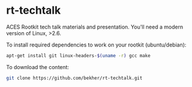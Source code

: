 # rt-techtalk
ACES Rootkit tech talk materials and presentation. You'll need a modern version of Linux, >2.6.

To install required dependencies to work on your rootkit (ubuntu/debian):
```bash
apt-get install git linux-headers-$(uname -r) gcc make
```

To download the content:
```bash
git clone https://github.com/bekher/rt-techtalk.git
```
